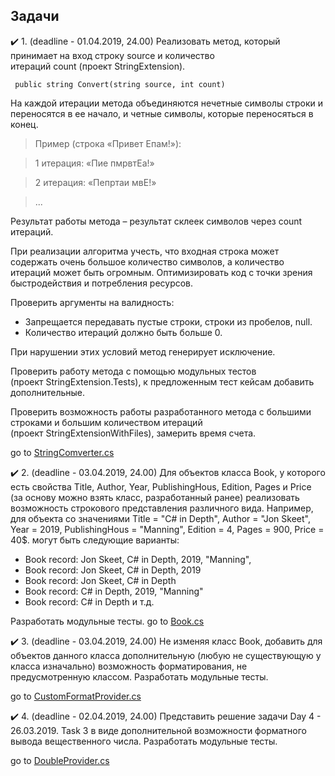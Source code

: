 ## Задачи
:heavy_check_mark: 1. (deadline - 01.04.2019, 24.00) Реализовать метод, который принимает на вход строку source и количество итераций count (проект StringExtension).
```
 public string Convert(string source, int count)

```
На каждой итерации метода объединяются нечетные символы строки и переносятся в ее начало, и четные символы, которые переносяться в конец.
> Пример (строка «Привет Епам!»):

> 1 итерация: «Пие пмрвтЕа!»

> 2 итерация: «Пепртаи мвЕ!»

> ...

Результат работы метода – результат склеек символов через count итераций.

При реализации алгоритма учесть, что входная строка может содержать очень большое количество символов, а количество итераций может быть огромным. Оптимизировать код с точки зрения быстродействия и потребления ресурсов.

Проверить аргументы на валидность:
* Запрещается передавать пустые строки, строки из пробелов, null.
* Количество итераций должно быть больше 0.

При нарушении этих условий метод генерирует исключение.

Проверить работу метода с помощью модульных тестов (проект StringExtension.Tests), к предложенным тест кейсам добавить дополнительные.

Проверить возможность работы разработанного метода с большими строками и большим количеством итераций (проект StringExtensionWithFiles), замерить время счета.

go to [StringComverter.cs](https://github.com/UltramarineDev/NET1.S.2019.Sokolova.19/blob/master/StringExtension/StringConverter.cs)

:heavy_check_mark: 2. (deadline - 03.04.2019, 24.00) Для объектов класса Book, у которого есть свойства Title, Author, Year, PublishingHous, Edition, Pages и Price (за основу можно взять класс, разработанный ранее) реализовать возможность строкового представления различного вида. Например, для объекта со значениями Title = "C# in Depth", Author = "Jon Skeet", Year = 2019, PublishingHous = "Manning", Edition = 4, Pages = 900, Price = 40$. могут быть следующие варианты:

* Book record: Jon Skeet, C# in Depth, 2019, "Manning",
* Book record: Jon Skeet, C# in Depth, 2019
* Book record: Jon Skeet, C# in Depth
* Book record: C# in Depth, 2019, "Manning"
* Book record: C# in Depth и т.д.

Разработать модульные тесты.
go to [Book.cs](https://github.com/UltramarineDev/NET1.S.2019.Sokolova.19/blob/master/StringExtension/Book.cs)

:heavy_check_mark: 3. (deadline - 03.04.2019, 24.00) Не изменяя класс Book, добавить для объектов данного класса дополнительную (любую не существующую у класса изначально) возможность форматирования, не предусмотренную классом. Разработать модульные тесты.

go to [CustomFormatProvider.cs](https://github.com/UltramarineDev/NET1.S.2019.Sokolova.19/blob/master/StringExtension/CustomFormatProvider.cs)

:heavy_check_mark: 4. (deadline - 02.04.2019, 24.00) Представить решение задачи Day 4 - 26.03.2019. Task 3 в виде дополнительной возможности форматного вывода вещественного числа. Разработать модульные тесты.

go to [DoubleProvider.cs](https://github.com/UltramarineDev/NET1.S.2019.Sokolova.19/blob/master/StringExtension/DoubleProvider.cs)